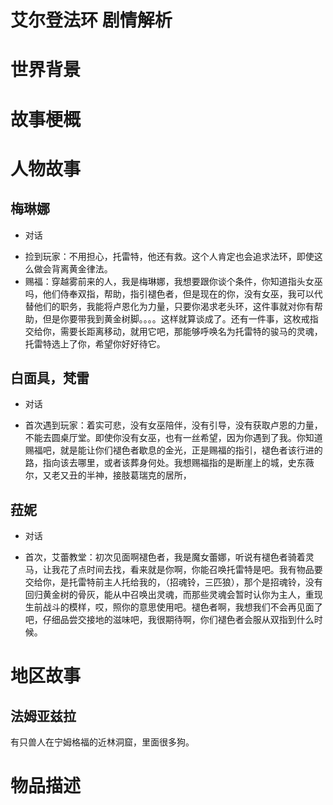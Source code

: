 # 艾尔登法环 剧情解析

世界背景
=============

故事梗概
=============




人物故事
=============

梅琳娜
------
- 对话
 + 捡到玩家：不用担心，托雷特，他还有救。这个人肯定也会追求法环，即使这么做会背离黄金律法。
 + 赐福：穿越雾前来的人，我是梅琳娜，我想要跟你谈个条件，你知道指头女巫吗，他们侍奉双指，帮助，指引褪色者，但是现在的你，没有女巫，我可以代替他们的职务，我能将卢恩化为力量，只要你渴求老头环，这件事就对你有帮助，但是你要带我到黄金树脚。。。。这样就算谈成了。还有一件事，这枚戒指交给你，需要长距离移动，就用它吧，那能够呼唤名为托雷特的骏马的灵魂，托雷特选上了你，希望你好好待它。

白面具，梵雷
------
- 对话
 + 首次遇到玩家：着实可悲，没有女巫陪伴，没有引导，没有获取卢恩的力量，不能去圆桌厅堂。即使你没有女巫，也有一丝希望，因为你遇到了我。你知道赐福吧，就是能让你们褪色者歇息的金光，正是赐福的指引，褪色者该行进的路，指向该去哪里，或者该葬身何处。我想赐福指的是断崖上的城，史东薇尔，又老又丑的半神，接肢葛瑞克的居所，

菈妮
------
- 对话
 + 首次，艾蕾教堂：初次见面啊褪色者，我是魔女蕾娜，听说有褪色者骑着灵马，让我花了点时间去找，看来就是你啊，你能召唤托雷特是吧。我有物品要交给你，是托雷特前主人托给我的，（招魂铃，三匹狼），那个是招魂铃，没有回归黄金树的骨灰，能从中召唤出灵魂，而那些灵魂会暂时认你为主人，重现生前战斗的模样，哎，照你的意思使用吧。褪色者啊，我想我们不会再见面了吧，仔细品尝交接地的滋味吧，我很期待啊，你们褪色者会服从双指到什么时候。


地区故事
=============

法姆亚兹拉
----------

有只兽人在宁姆格福的近林洞窟，里面很多狗。


物品描述
==============

